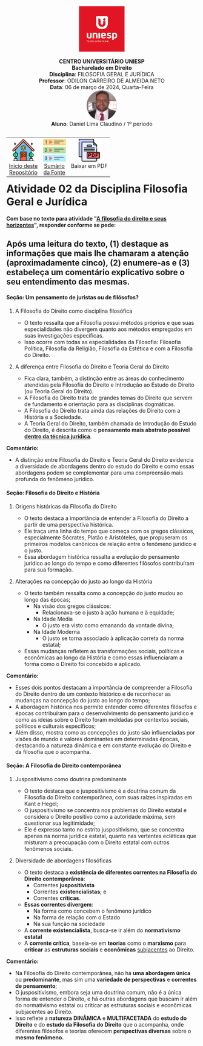 <div align="center">
<center><img height="120" src="../../../figuras/LOGO_UNIESP.png"><br></center>
<p align="center"><b>CENTRO UNIVERSITÁRIO UNIESP</b><br>
<b>Bacharelado em Direito</b><br>
<b>Disciplina</b>: FILOSOFIA GERAL E JURÍDICA<br>
<b>Professor</b>: ODILON CARREIRO DE ALMEIDA NETO<br>
<b>Data</b>: 06 de março de 2024, Quarta-Feira<br>
<img align="center" src="../../../figuras/FOTO_PERFIL_DANIEL_CLAUDINO_2023.png" width="80"><br>
<b>Aluno</b>: Daniel Lima Claudino / 1º período<br>
 </p>
</div>

<table align="right" border="0">
  <tr>
    <td align="center" valign="top">
      <a href="../../README.md">
        <img src="https://github.com/dnlclaudino/imagens/blob/master/icones/icone-casa2.png?raw=true" heigh="60" width="60"><br>Início deste <br>Repositório
      </a>
    </td>
    <td align="center" valign="top">
      <a href="../README.md">
        <img src="https://github.com/dnlclaudino/imagens/blob/master/icones/icone-sumario.png?raw=true" heigh="60" width="60"><br>Sumário<br>da Fonte
      </a>
    </td>
    <td align="center" valign="top">
        <img src="https://github.com/dnlclaudino/imagens/blob/master/icones-aplicativos/pdf/pdf.png?raw=true" heigh="60" width="60"><br>Baixar em PDF
    </td>
  </tr>
</table><br><br><br><br><br>

# Atividade 02 da Disciplina Filosofia Geral e Jurídica

<b>Com base no texto para atividade "[A filosofia do direito e seus horizontes](https://1drv.ms/w/s!Au-CrfNP6c0bhs1hE_xMbMyX1i_XAg?e=ZPYgAR)", responder conforme se pede:</b>

## Após uma leitura do texto, (1) destaque as informações que mais lhe chamaram a atenção (aproximadamente cinco), (2) enumere-as e (3) estabeleça um comentário explicativo sobre o seu entendimento das mesmas.

#### Seção: Um pensamento de juristas ou de filósofos?

1. A Filosofia do Direito como disciplina filosófica
   - O texto ressalta que a Filosofia possui métodos próprios e que suas especialidades não divergem  quanto aos métodos empregados em suas investigações específicas.
   - Isso ocorre com todas as especialidades da Filosofia: Filosofia Política, Filosofia da Religião, Filosofia da Estética e com a Filosofia do Direito.

2. A diferença entre Filosofia do Direito e Teoria Geral do Direito
   - Fica clara, também, a distinção entre as áreas do conhecimento atendidas pela Filosofia do Direito e Introdução ao Estudo do Direito (ou Teoria Geral do Direito).
   - A Filosofia do Direito trata de grandes temas do Direito que servem de fundamento e orientação para as disciplinas dogmáticas.
   - A Filosofia do Direito trata ainda das relações do Direito com a História e a Sociedade.
   - A Teoria Geral do Direito, também chamada de Introdução do Estudo do Direito, é descrita como o **pensamento mais abstrato possível** <u>**dentro da técnica jurídica**</u>.

**Comentário:**

- A distinção entre Filosofia do Direito e Teoria Geral do Direito evidencia a diversidade de abordagens dentro do estudo do Direito e como essas abordagens podem se complementar para uma compreensão mais profunda do fenômeno jurídico.

#### Seção: Filosofia do Direito e História

1. Origens históricas da Filosofia do Direito
   - O texto destaca a importância de entender a Filosofia do Direito a partir de uma perspectiva histórica.
   - Ele traça uma linha do tempo que começa com os gregos clássicos, especialmente Sócrates, Platão e Aristóteles, que propuseram os primeiros modelos canônicos de relação entre o fenômeno jurídico e o justo.
   - Essa abordagem histórica ressalta a evolução do pensamento jurídico ao longo do tempo e como diferentes filósofos contribuíram para sua formação.

2. Alterações na concepção do justo ao longo da História
   - O texto também ressalta como a concepção do justo mudou ao longo das épocas;
     - Na visão dos gregos clássicos:
       - Relacionava-se o justo à ação humana e à equidade;
     - Na Idade Média
       - O justo era visto como emanando da vontade divina;
     - Na Idade Moderna
       - O justo se torna associado à aplicação correta da norma estatal;
   - Essas mudanças refletem as transformações sociais, políticas e econômicas ao longo da História e como essas influenciaram a forma como o Direito foi concebido e aplicado.

**Comentário:**

- Esses dois pontos destacam a importância de compreender a Filosofia do Direito dentro de um contexto histórico e de reconhecer as mudanças na concepção do justo ao longo do tempo;
- A abordagem histórica nos permite entender como diferentes filósofos e épocas contribuíram para o desenvolvimento do pensamento jurídico e como as ideias sobre o Direito foram moldadas por contextos sociais, políticos e culturais específicos;
- Além disso, mostra como as concepções do justo são influenciadas por visões de mundo e valores dominantes em determinadas épocas, destacando a natureza dinâmica e em constante evolução do Direito e da filosofia que o acompanha.

#### Seção: A Filosofia do Direito contemporânea

1. Juspositivismo como doutrina predominante
   - O texto destaca que o juspositivismo é a doutrina comum da Filosofia do Direito contemporânea, com suas raízes inspiradas em Kant e Hegel;
   - O juspositivismo se concentra nos problemas do Direito estatal e considera o Direito positivo como a autoridade máxima, sem questionar sua legitimidade;
   - Ele é expresso tanto no estrito juspositivismo, que se concentra apenas na norma jurídica estatal, quanto nas vertentes ecléticas que misturam a preocupação com o Direito estatal com outros fenômenos sociais.

2. Diversidade de abordagens filosóficas
   - O texto destaca a **existência de diferentes correntes na Filosofia do Direito contemporânea**:
     - Correntes **juspositivista**
     - Correntes **existencialistas**; e
     - Correntes **críticas**.
   - **Essas correntes divergem**:
     - Na forma como concebem o fenômeno jurídico
     - Na forma de relação com o Estado
     - Na sua função na sociedade
   - A **corrente existencialista**, busca-se ir além do **normativismo estatal**
   - A **corrente crítica**, baseia-se em **teorias** como o **marxismo** para **criticar** as **estruturas sociais** e **econômicas** <u>subjacentes</u> ao Direito.

**Comentário:**

- Na Filosofia do Direito contemporânea, não há **uma abordagem única** ou **predominante**, mas sim uma **variedade de perspectivas** e **correntes de pensamento**;
- O juspositivismo, embora seja uma doutrina comum, não é a única forma de entender o Direito, e há outras abordagens que buscam ir além do normativismo estatal ou criticar as estruturas sociais e econômicas subjacentes ao Direito.
- Isso reflete a **natureza** **DINÂMICA** e **MULTIFACETADA** do **estudo do Direito** e do **estudo da Filosofia do Direito** que o acompanha, onde diferentes filósofos e teorias oferecem **perspectivas diversas** sobre o **mesmo fenômeno.**